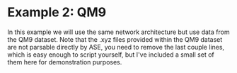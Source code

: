 # Example 2: QM9

In this example we will use the same network architecture but use data from the QM9 dataset. Note that the .xyz files provided within the QM9 dataset are not parsable directly by ASE, you need to remove the last couple lines, which is easy enough to script yourself, but I've included a small set of them here for demonstration purposes.